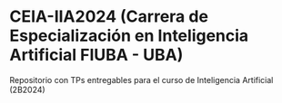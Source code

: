 # CEIA-IIA2024 (Carrera de Especialización en Inteligencia Artificial FIUBA - UBA)

 Repositorio con TPs entregables para el curso de Inteligencia Artificial (2B2024)
